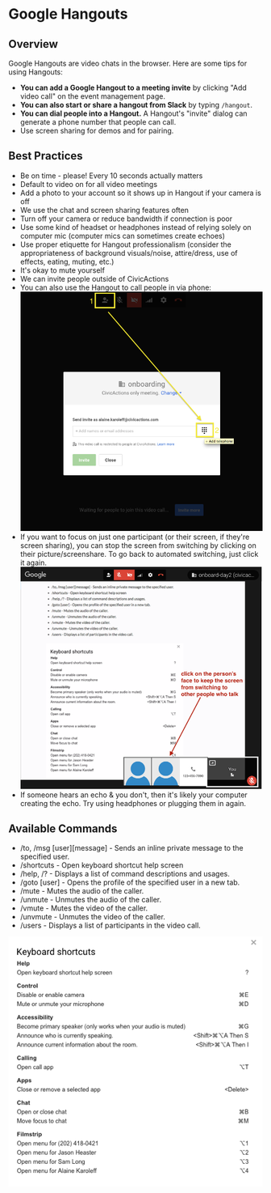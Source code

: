 # Google Hangouts

## Overview

Google Hangouts are video chats in the browser. Here are some tips for using Hangouts:

*   **You can add a Google Hangout to a meeting invite** by clicking "Add video call" on the event management page.
*   **You can also start or share a hangout from Slack** by typing `/hangout`.
*   **You can dial people into a Hangout.** A Hangout's "invite" dialog can generate a phone number that people can call.
*   Use screen sharing for demos and for pairing.

## Best Practices

*   Be on time - please! Every 10 seconds actually matters
*   Default to video on for all video meetings
*   Add a photo to your account so it shows up in Hangout if your camera is off
*   We use the chat and screen sharing features often
*   Turn off your camera or reduce bandwidth if connection is poor
*   Use some kind of headset or headphones instead of relying solely on computer mic (computer mics can sometimes create echoes)
*   Use proper etiquette for Hangout professionalism (consider the appropriateness of background visuals/noise, attire/dress, use of effects, eating, muting, etc.)
*   It's okay to mute yourself
*   We can invite people outside of CivicActions
*   You can also use the Hangout to call people in via phone: ![call people in via phone](../../images/hangouts-phone.png "Call from hangouts")
*   If you want to focus on just one participant (or their screen, if they're screen sharing), you can stop the screen from switching by clicking on their picture/screenshare. To go back to automated switching, just click it again. ![stop screen switching](../../images/stop_screen_switching_in_hangouts.png "Stop screen switching in hangouts")
*   If someone hears an echo & you don't, then it's likely your computer creating the echo. Try using headphones or plugging them in again.

## Available Commands

*   /to, /msg \[user]\[message] - Sends an inline private message to the specified user.
*   /shortcuts - Open keyboard shortcut help screen
*   /help, /? - Displays a list of command descriptions and usages.
*   /goto \[user] - Opens the profile of the specified user in a new tab.
*   /mute - Mutes the audio of the caller.
*   /unmute - Unmutes the audio of the caller.
*   /vmute - Mutes the video of the caller.
*   /unvmute - Unmutes the video of the caller.
*   /users - Displays a list of participants in the video call.

![Hangouts shortcuts](../../images/hangout-shortcuts.png "Hangouts shortcuts")

